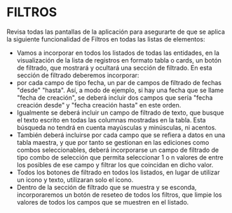 FILTROS
====================================
Revisa todas las pantallas de la aplicación para asegurarte de que se aplica la siguiente funcionalidad de Filtros en todas las listas de elementos:
- Vamos a incorporar en todos los listados de todas las entidades, en la visualización de la lista de registros en formato tabla o cards, un botón de filtrado, que mostrará y ocultará una sección de filtrado. 
En esta sección de filtrado deberemos incorporar:
- por cada campo de tipo fecha, un par de campos de filtrado de fechas "desde" "hasta". Así, a modo de ejemplo, si hay una fecha que se llame "fecha de creación", se deberá incluir dos campos que sería "fecha creación desde" y "fecha creación hasta" en este orden.
- Igualmente se deberá incluir un campo de filtrado de texto, que busque el texto escrito en todas las columnas mostradas en la tabla. Esta búsqueda no tendrá en cuenta mayúsculas y minúsculas, ni acentos.
- También deberá incluirse por cada campo que se refiera a datos en una tabla maestra, y que por tanto se gestionan en las ediciones como combos seleccionables, deberá incorporarse un campo de filtrado de tipo combo de selección que permita seleccionar 1 o n valores de entre los posibles de ese campo y filtrar los que coincidan en dicho valor.
- Todos los botones de filtrado en todos los listados, en lugar de utilizar un icono y texto, utilizaran solo el icono. 
- Dentro de la sección de filtrado que se muestra y se esconda, incorporaremos un botón de reseteo de todos los filtros, que limpie los valores de todos los campos que se muestren en el listado. 
